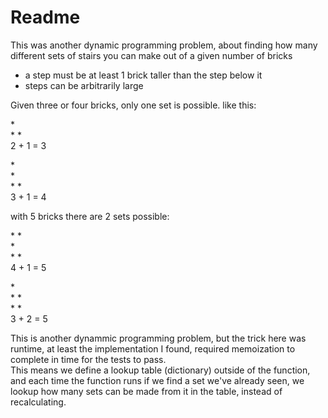 # Readme

This was another dynamic programming problem, about finding how many different sets of stairs you can make out of a given number of bricks
- a step must be at least 1 brick taller than the step below it
- steps can be arbitrarily large

Given three or four bricks, only one set is possible.
like this:

\*   
\* \*  
2 + 1 = 3


\*  
\*  
\* \*  
3 + 1 = 4

with 5 bricks there are 2 sets possible:

\*
\*                         
\*                         
\* \*                      
4 + 1 = 5                  

\*  
\* \*  
\* \*  
3 + 2 = 5

This is another dynammic programming problem, but the trick here was runtime, at least the implementation I found, required memoization to complete in time for the tests to pass.  
This means we define a lookup table (dictionary) outside of the function, and each time the function runs if we find a set we've already seen, we lookup how many sets can be made from it in the table, instead of recalculating.